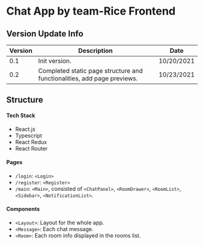 # Chat App by team-Rice Frontend

## Version Update Info

| Version | Description                                                             | Date       |
| ------- | ----------------------------------------------------------------------- | ---------- |
| 0.1     | Init version.                                                           | 10/20/2021 |
| 0.2     | Completed static page structure and functionalities, add page previews. | 10/23/2021 |

## Structure

#### Tech Stack

- React.js
- Typescript
- React Redux
- React Router

#### Pages

- `/login`: `<Login>`
- `/register`: `<Register>`
- `/main`: `<Main>`, consisted of `<ChatPanel>`, `<RoomDrawer>`, `<RoomList>`, `<Sidebar>`, `<NotificationList>`.

#### Components

- `<Layout>`: Layout for the whole app.
- `<Message>`: Each chat message.
- `<Room>`: Each room info displayed in the rooms list.
